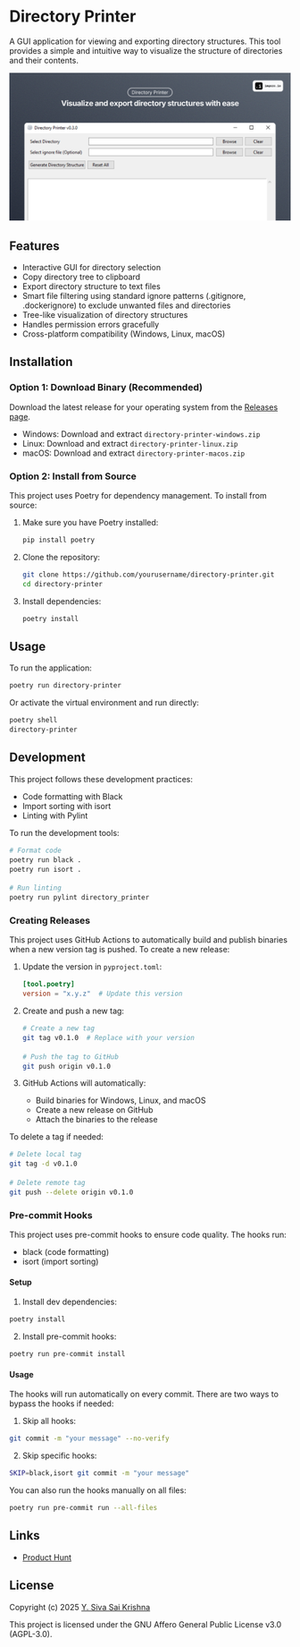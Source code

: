 # Directory Printer

A GUI application for viewing and exporting directory structures. This tool provides a simple and intuitive way to visualize the structure of directories and their contents.

![Directory Printer Header Image](./media/header-image.png)

## Features

- Interactive GUI for directory selection
- Copy directory tree to clipboard
- Export directory structure to text files
- Smart file filtering using standard ignore patterns (.gitignore, .dockerignore) to exclude unwanted files and directories
- Tree-like visualization of directory structures
- Handles permission errors gracefully
- Cross-platform compatibility (Windows, Linux, macOS)

## Installation

### Option 1: Download Binary (Recommended)

Download the latest release for your operating system from the [Releases page](https://github.com/ysskrishna/directory-printer/releases).

- Windows: Download and extract `directory-printer-windows.zip`
- Linux: Download and extract `directory-printer-linux.zip`
- macOS: Download and extract `directory-printer-macos.zip`

### Option 2: Install from Source

This project uses Poetry for dependency management. To install from source:

1. Make sure you have Poetry installed:
   ```bash
   pip install poetry
   ```

2. Clone the repository:
   ```bash
   git clone https://github.com/yourusername/directory-printer.git
   cd directory-printer
   ```

3. Install dependencies:
   ```bash
   poetry install
   ```

## Usage

To run the application:

```bash
poetry run directory-printer
```

Or activate the virtual environment and run directly:

```bash
poetry shell
directory-printer
```

## Development

This project follows these development practices:
- Code formatting with Black
- Import sorting with isort
- Linting with Pylint

To run the development tools:

```bash
# Format code
poetry run black .
poetry run isort .

# Run linting
poetry run pylint directory_printer
```

### Creating Releases

This project uses GitHub Actions to automatically build and publish binaries when a new version tag is pushed. To create a new release:

1. Update the version in `pyproject.toml`:
   ```toml
   [tool.poetry]
   version = "x.y.z"  # Update this version
   ```

2. Create and push a new tag:
   ```bash
   # Create a new tag
   git tag v0.1.0  # Replace with your version

   # Push the tag to GitHub
   git push origin v0.1.0
   ```

3. GitHub Actions will automatically:
   - Build binaries for Windows, Linux, and macOS
   - Create a new release on GitHub
   - Attach the binaries to the release

To delete a tag if needed:
```bash
# Delete local tag
git tag -d v0.1.0

# Delete remote tag
git push --delete origin v0.1.0
```

### Pre-commit Hooks

This project uses pre-commit hooks to ensure code quality. The hooks run:
- black (code formatting)
- isort (import sorting)

#### Setup

1. Install dev dependencies:
```bash
poetry install
```

2. Install pre-commit hooks:
```bash
poetry run pre-commit install
```

#### Usage

The hooks will run automatically on every commit. There are two ways to bypass the hooks if needed:

1. Skip all hooks:
```bash
git commit -m "your message" --no-verify
```

2. Skip specific hooks:
```bash
SKIP=black,isort git commit -m "your message"
```

You can also run the hooks manually on all files:
```bash
poetry run pre-commit run --all-files
```

## Links

- [Product Hunt](https://www.producthunt.com/posts/directory-printer)

## License

Copyright (c) 2025 [Y. Siva Sai Krishna](https://github.com/ysskrishna)

This project is licensed under the GNU Affero General Public License v3.0 (AGPL-3.0).
